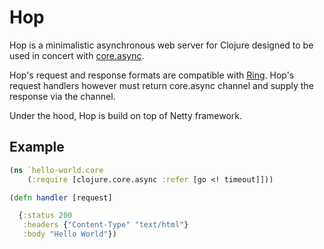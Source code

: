 # Hop

Hop is a minimalistic asynchronous web server for Clojure designed to be used in concert with [core.async](https://github.com/clojure/core.async).

Hop's request and response formats are compatible with [Ring](https://github.com/ring-clojure/ring/wiki/Concepts). Hop's request handlers however must return core.async channel and supply the response via the channel.

Under the hood, Hop is build on top of Netty framework.


## Example

```clojure
(ns `hello-world.core
	(:require [clojure.core.async :refer [go <! timeout]]))

(defn handler [request]

  {:status 200
   :headers {"Content-Type" "text/html"}
   :body "Hello World"})
```   